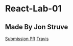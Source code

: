 # React-Lab-01

## Made By Jon Struve

[Submission PR](https://github.com/DeltaV401/react-lab-01/pull/1)
[Travis]()